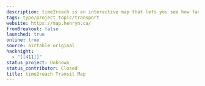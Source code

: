 ```yaml
---
description: time2reach is an interactive map that lets you see how far you can go just using public transit.
tags: type/project topic/transport
website: https://map.henryn.ca/
fromBreakout: false
launched: true
online: true
source: airtable original
hacknight:
  - "[[411]]"
status_project: Unknown
status_contributor: Closed
title: time2reach Transit Map
---
```


